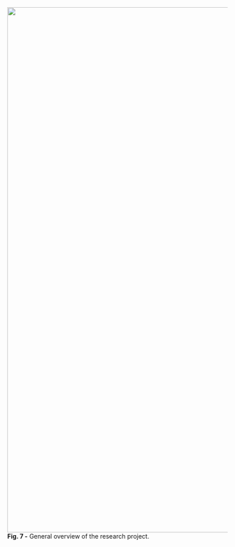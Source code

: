 <img src="https://user-images.githubusercontent.com/49490001/115523501-68f66a00-a28d-11eb-88e9-dd5bf2942be5.png" width="1200">
<div id="fig-caption">
<b>Fig. 7 -</b> General overview of the research project.
</div>
